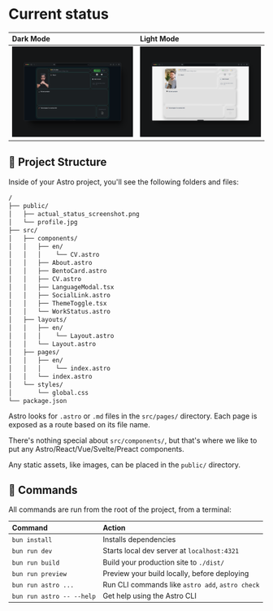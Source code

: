 # Current status
| Dark Mode                   | Light Mode                                           |
| :------------------------ | :----------------------------------------------- |
| ![dark screenshot](/public/dark_actual_status_screenshot.png) | ![ligth screenshot](/public/light_actual_status_screenshot.png)

## 🚀 Project Structure

Inside of your Astro project, you'll see the following folders and files:

```text
/
├── public/
│   ├── actual_status_screenshot.png 
│   └── profile.jpg
├── src/
│   ├── components/
│   │   ├── en/
│   │   │    └── CV.astro
│   │   ├── About.astro
│   │   ├── BentoCard.astro
│   │   ├── CV.astro
│   │   ├── LanguageModal.tsx
│   │   ├── SocialLink.astro
│   │   ├── ThemeToggle.tsx
│   │   └── WorkStatus.astro
│   ├── layouts/
│   │   ├── en/
│   │   │    └── Layout.astro
│   │   └── Layout.astro
│   ├── pages/
│   │   ├── en/
│   │   │    └── index.astro
│   │   └── index.astro
│   └── styles/
│       └── global.css
└── package.json
```

Astro looks for `.astro` or `.md` files in the `src/pages/` directory. Each page is exposed as a route based on its file name.

There's nothing special about `src/components/`, but that's where we like to put any Astro/React/Vue/Svelte/Preact components.

Any static assets, like images, can be placed in the `public/` directory.

## 🧞 Commands

All commands are run from the root of the project, from a terminal:

| Command                   | Action                                           |
| :------------------------ | :----------------------------------------------- |
| `bun install`             | Installs dependencies                            |
| `bun run dev`             | Starts local dev server at `localhost:4321`      |
| `bun run build`           | Build your production site to `./dist/`          |
| `bun run preview`         | Preview your build locally, before deploying     |
| `bun run astro ...`       | Run CLI commands like `astro add`, `astro check` |
| `bun run astro -- --help` | Get help using the Astro CLI                     |
